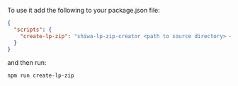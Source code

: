 To use it add the following to your package.json file:
```json
{
  "scripts": {
    "create-lp-zip": "shiwa-lp-zip-creator <path to source directory> <path to output directory>.zip"
  }
}
```
and then run:
```bash
npm run create-lp-zip
```